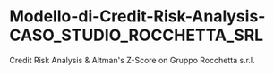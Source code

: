 # Modello-di-Credit-Risk-Analysis-CASO_STUDIO_ROCCHETTA_SRL
Credit Risk Analysis &amp; Altman's Z-Score on Gruppo Rocchetta s.r.l.
